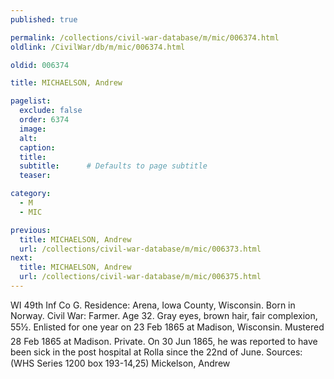 ```yaml
---
published: true

permalink: /collections/civil-war-database/m/mic/006374.html
oldlink: /CivilWar/db/m/mic/006374.html

oldid: 006374

title: MICHAELSON, Andrew

pagelist:
  exclude: false
  order: 6374
  image: 
  alt:
  caption:
  title:
  subtitle:      # Defaults to page subtitle
  teaser:

category: 
  - M 
  - MIC

previous:
  title: MICHAELSON, Andrew
  url: /collections/civil-war-database/m/mic/006373.html  
next:
  title: MICHAELSON, Andrew
  url: /collections/civil-war-database/m/mic/006375.html   
---
```

WI 49th Inf Co G. Residence: Arena, Iowa County, Wisconsin. Born in Norway. Civil War: Farmer. Age 32. Gray eyes, brown hair, fair complexion, 5&#146;5&frac12;&#148;. Enlisted for one year on 23 Feb 1865 at Madison, Wisconsin. Mustered 28 Feb 1865 at Madison. Private. On 30 Jun 1865, he was reported to have been sick in the post hospital at Rolla since the 22nd of June. Sources: (WHS Series 1200 box 193-14,25) &#147;Mickelson, Andrew&#148;